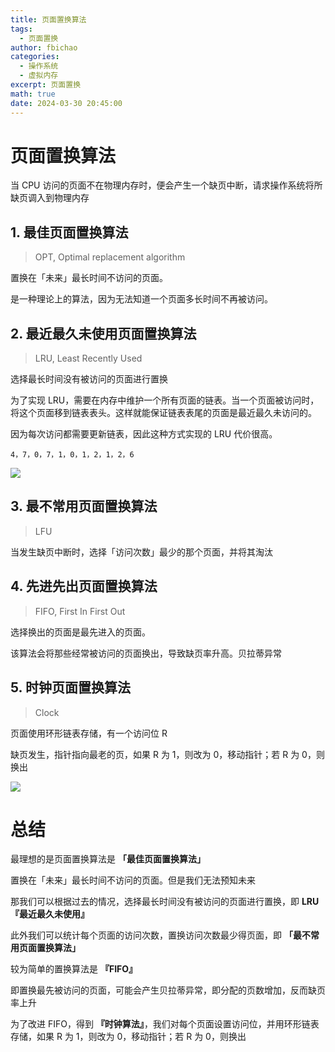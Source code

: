 ```yaml
---
title: 页面置换算法
tags:
  - 页面置换
author: fbichao
categories: 
  - 操作系统
  - 虚拟内存
excerpt: 页面置换
math: true
date: 2024-03-30 20:45:00
---
```




# 页面置换算法

当 CPU 访问的页面不在物理内存时，便会产生一个缺页中断，请求操作系统将所缺页调入到物理内存

## 1. 最佳页面置换算法

> OPT, Optimal replacement algorithm

置换在「未来」最长时间不访问的页面。

是一种理论上的算法，因为无法知道一个页面多长时间不再被访问。

## 2. 最近最久未使用页面置换算法

> LRU, Least Recently Used

选择最长时间没有被访问的页面进行置换

为了实现 LRU，需要在内存中维护一个所有页面的链表。当一个页面被访问时，将这个页面移到链表表头。这样就能保证链表表尾的页面是最近最久未访问的。

因为每次访问都需要更新链表，因此这种方式实现的 LRU 代价很高。

```
4，7，0，7，1，0，1，2，1，2，6
```

![](https://file.fbichao.top/2024/03/4f12958e71be548f5cf7844c0408ae2e.png)

## 3. 最不常用页面置换算法

> LFU

当发生缺页中断时，选择「访问次数」最少的那个页面，并将其淘汰

## 4. 先进先出页面置换算法

> FIFO, First In First Out

选择换出的页面是最先进入的页面。

该算法会将那些经常被访问的页面换出，导致缺页率升高。贝拉蒂异常

## 5. 时钟页面置换算法

> Clock

页面使用环形链表存储，有一个访问位 R

缺页发生，指针指向最老的页，如果 R 为 1，则改为 0，移动指针；若 R 为 0，则换出

![](https://file.fbichao.top/2024/03/5d7223167fb2e6911fcdf6af5df64d89.png)


# 总结

最理想的是页面置换算法是 **「最佳页面置换算法」**

置换在「未来」最长时间不访问的页面。但是我们无法预知未来

那我们可以根据过去的情况，选择最长时间没有被访问的页面进行置换，即 **LRU『最近最久未使用』**

此外我们可以统计每个页面的访问次数，置换访问次数最少得页面，即 **「最不常用页面置换算法」**

较为简单的置换算法是 **『FIFO』**

即置换最先被访问的页面，可能会产生贝拉蒂异常，即分配的页数增加，反而缺页率上升

为了改进 FIFO，得到 **『时钟算法』**，我们对每个页面设置访问位，并用环形链表存储，如果 R 为 1，则改为 0，移动指针；若 R 为 0，则换出
